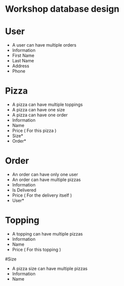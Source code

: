 # Workshop database design

# User
* A user can have multiple orders
* Information
* First Name
* Last Name
* Address
* Phone


# Pizza
* A pizza can have multiple toppings
* A pizza can have one size
* A pizza can have one order
* Information
* Name
* Price ( For this pizza )
* Size*
* Order*

# Order
* An order can have only one user
* An order can have multiple pizzas
* Information
* Is Delivered
* Price ( For the delivery itself )
* User*

# Topping
* A topping can have multiple pizzas
* Information
* Name
* Price ( For this topping )

#Size
* A pizza size can have multiple pizzas
* Information
* Name


